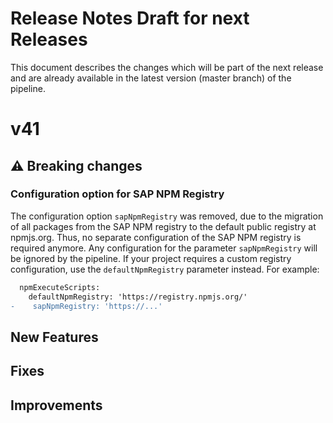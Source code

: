 # Release Notes Draft for next Releases

This document describes the changes which will be part of the next release and are already available in the latest version (master branch) of the pipeline.

# v41

## :warning: Breaking changes
### Configuration option for SAP NPM Registry
The configuration option `sapNpmRegistry` was removed, due to the migration of all packages from the SAP NPM registry to the default public registry at npmjs.org.
Thus, no separate configuration of the SAP NPM registry is required anymore. 
Any configuration for the parameter `sapNpmRegistry` will be ignored by the pipeline. 
If your project requires a custom registry configuration, use the `defaultNpmRegistry` parameter instead. For example:

```diff
  npmExecuteScripts:
    defaultNpmRegistry: 'https://registry.npmjs.org/'
-    sapNpmRegistry: 'https://...'
```
## New Features

## Fixes

## Improvements
